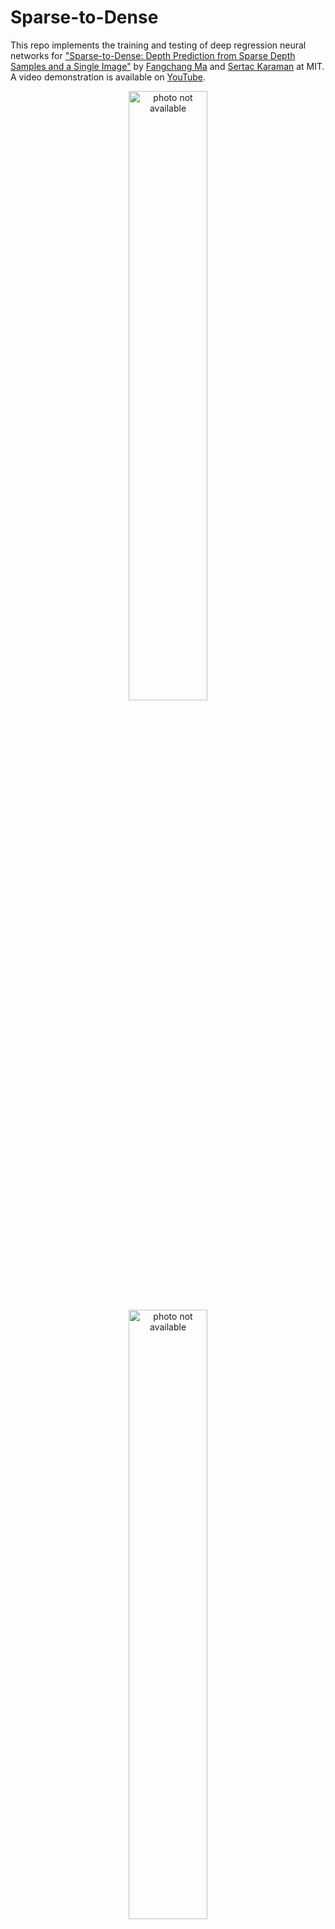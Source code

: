 Sparse-to-Dense
============================

This repo implements the training and testing of deep regression neural networks for ["Sparse-to-Dense: Depth Prediction from Sparse Depth Samples and a Single Image"](https://arxiv.org/pdf/1709.07492.pdf) by [Fangchang Ma](http://www.mit.edu/~fcma) and [Sertac Karaman](http://karaman.mit.edu/) at MIT. A video demonstration is available on [YouTube](https://youtu.be/vNIIT_M7x7Y). 
<p align="center">
	<img src="http://www.mit.edu/~fcma/images/ICRA2018.png" alt="photo not available" width="50%" height="50%">
	<img src="https://j.gifs.com/Z4qDow.gif" alt="photo not available" height="50%">
</p>

This repo can be used for training and testing of 
- RGB (or grayscale image) based depth prediction
- sparse depth based depth prediction
- RGBd (i.e., both RGB and sparse depth) based depth prediction

Currently we offer only an implementation in [Torch](http://torch.ch/docs/getting-started.html). However, a [PyTorch](http://pytorch.org/) version will also be released soon. 

## Contents
0. [Requirements](#requirements)
0. [Training](#training)
0. [Testing](#testing)
0. [Trained Models](#trained-models)
0. [Benchmark](#benchmark)
0. [Citation](#citation)

## Requirements
See the [installation instructions](INSTALL.md) for a step-by-step guide.
- Install [Torch](http://torch.ch/docs/getting-started.html) on a machine with CUDA GPU. 
- Install [cuDNN](https://developer.nvidia.com/cudnn)(v4 or above) and the Torch [cuDNN bindings](https://github.com/soumith/cudnn.torch/tree/R4)
- If you already have both Torch and cuDNN installed, update packages and install dependencies.
	```bash
	luarocks install nn
	luarocks install cunn
	luarocks install cudnn
	luarocks install optnet
	```
- Install the [HDF5](https://en.wikipedia.org/wiki/Hierarchical_Data_Format) format libraries. Files in our pre-processed datasets are in HDF5 formats.
	```bash
	sudo apt-get update
	sudo apt-get install -y libhdf5-serial-dev hdf5-tools
	git clone https://github.com/davek44/torch-hdf5.git
	cd torch-hdf5
	luarocks make
	cd ..
	```
- Download the preprocessed [NYU Depth V2](http://cs.nyu.edu/~silberman/datasets/nyu_depth_v2.html) and/or [KITTI](http://www.cvlibs.net/datasets/kitti/eval_odometry.php) datasets in HDF5 formats and place them under the `data` folder. The downloading process might take an hour or so. The NYU dataset requires 32G of storage space, and KITTI requires 81G.
	```bash
	cd data
	wget http://datasets.lids.mit.edu/sparse-to-dense/data/kitti.tar.gz
	tar -xvf kitti.tar.gz && rm -f kitti.tar.gz
	wget http://datasets.lids.mit.edu/sparse-to-dense/data/nyudepthv2.tar.gz 
	tar -xvf nyudepthv2.tar.gz && rm -f nyudepthv2.tar.gz 
	cd ..
	```
- Download the networks pretrained on ImageNet datasets. In particular, use [ResNet-50](https://d2j0dndfm35trm.cloudfront.net/resnet-50.t7) for the NYU Depth V2 dataset, and [ResNet-18](https://d2j0dndfm35trm.cloudfront.net/resnet-18.t7) for the KITTI dataset. Place them under the `pretrained` folder.
	```bash
	cd pretrained
	wget https://d2j0dndfm35trm.cloudfront.net/resnet-50.t7
	wget https://d2j0dndfm35trm.cloudfront.net/resnet-18.t7
	cd ..
	```
## Training
The training scripts come with several options, which can be listed with the `--help` flag.
```bash
th main.lua --help
```

To run the training, simply run main.lua. By default, the script runs the RGB-based prediction network on NYU-Depth-V2 with 1 GPU and 2 data-loader threads without using pretrained weights.
```bash
th main.lua 
```

To train networks with different datasets, input modalities, loss functions, and components, see the example below:
```bash
th main.lua -dataset kitti -inputType rgbd -nSample 100 -criterion l1 -encoderType conv -decoderType upproj -pretrain true
```

Training results will be saved under the `results` folder.

#### Model Options
| Parameter     | Options     						| Remarks 		|
| ------------- | ----------- 						| -----------	|
| datasets     	| nyudepthv2,  kitti 				| 				|
| inputType     | rgb, rgbd, d, g, gd 				| d:sparse depth only; g: grayscale |
| nSample     	| non-negative integer (0 for rgb and g) | |
| criterion     | l1, l2, berhu         			| |
| pretrain      | false, true           			| |
| rep           | linear, log, inverse  			| representation of input depth |
| encoderType   | conv, depthsep, channeldrop  		| depthsep: depthwise separable convolution | 
| decoderType   | upproj, upconv, deconv2, deconv3  | deconv_n: transposed convolution with kernel size n-by-n | 


## Testing
To test the performance of a trained model, simply run main.lua with the `-testOnly true` option, along with other model options. For instance,
```bash
th main.lua -testOnly true -dataset kitti -inputType rgbd -nSample 100 -criterion l1 -encoderType conv -decoderType upproj -pretrain true
```

## Trained Models
Download our trained models at http://datasets.lids.mit.edu/sparse-to-dense/results/ to the `results` folder. For instance,
```bash
cd results
wget -r -np -nH --cut-dirs=2 --reject "index.html*" http://datasets.lids.mit.edu/sparse-to-dense/results/nyudepthv2.input=rgbd.nsample=200.rep=linear.encoder=conv.decoder=upproj.criterion=l1.lr=0.01.bs=16.pretrained=true/
cd ..
```
More trained models will be released.

## Benchmark

- Error metrics on NYU Depth v2:

	| RGB     |  rms  |  rel  | delta1 | delta2 | delta3 |
	|-----------------------------|:-----:|:-----:|:-----:|:-----:|:-----:|
	| [Roy & Todorovic](http://web.engr.oregonstate.edu/~sinisa/research/publications/cvpr16_NRF.pdf) (_CVPR 2016_) | 0.744 | 0.187 |  - | - | - |
	| [Eigen & Fergus](http://cs.nyu.edu/~deigen/dnl/) (_ICCV 2015_)  | 0.641 | 0.158 | 76.9 | 95.0 | 98.8 |
	| [Laina et al](https://arxiv.org/pdf/1606.00373.pdf) (_3DV 2016_)            | 0.573 | **0.127** | **81.1** | 95.3 | 98.8 |
	| Ours-RGB             | **0.514** | 0.143 | 81.0 | **95.9** | **98.9** |

	| RGBd-#samples   |  rms  |  rel  | delta1 | delta2 | delta3 |
	|-----------------------------|:-----:|:-----:|:-----:|:-----:|:-----:|
	| [Liao et al](https://arxiv.org/abs/1611.02174) (_ICRA 2017_)-225 | 0.442 | 0.104 | 87.8 | 96.4 | 98.9 |
	| Ours-20 | 0.351 | 0.078 | 92.8 | 98.4 | 99.6 |
	| Ours-50 | 0.281 | 0.059 | 95.5 | 99.0 | 99.7 |
	| Ours-200| **0.230** | **0.044** | **97.1** | **99.4** | **99.8** |

	<img src="http://www.mit.edu/~fcma/images/ICRA18/acc_vs_samples_nyu.png" alt="photo not available" width="50%" height="50%">

- Error metrics on KITTI dataset:

	| RGB     |  rms  |  rel  | delta1 | delta2 | delta3 |
	|-----------------------------|:-----:|:-----:|:-----:|:-----:|:-----:|
	| [Make3D](http://papers.nips.cc/paper/5539-depth-map-prediction-from-a-single-image-using-a-multi-scale-deep-network.pdf) | 8.734 | 0.280 | 60.1 | 82.0 | 92.6 |
	| [Mancini et al](https://arxiv.org/pdf/1607.06349.pdf) (_IROS 2016_)  | 7.508 | - | 31.8 | 61.7 | 81.3 |
	| [Eigen et al](http://papers.nips.cc/paper/5539-depth-map-prediction-from-a-single-image-using-a-multi-scale-deep-network.pdf) (_NIPS 2014_)  | 7.156 | **0.190** | **69.2** | 89.9 | **96.7** |
	| Ours-RGB             | **6.266** | 0.208 | 59.1 | **90.0** | 96.2 |

	| RGBd-#samples   |  rms  |  rel  | delta1 | delta2 | delta3 |
	|-----------------------------|:-----:|:-----:|:-----:|:-----:|:-----:|
	| [Cadena et al](https://pdfs.semanticscholar.org/18d5/f0747a23706a344f1d15b032ea22795324fa.pdf) (_RSS 2016_)-650 | 7.14 | 0.179 | 70.9 | 88.8 | 95.6 |
	| Ours-50 | 4.884 | 0.109 | 87.1 | 95.2 | 97.9 |
	| [Liao et al](https://arxiv.org/abs/1611.02174) (_ICRA 2017_)-225 | 4.50 | 0.113 | 87.4 | 96.0 | 98.4 |
	| Ours-100 | 4.303 | 0.095 | 90.0 | 96.3 | 98.3 |
	| Ours-200 | 3.851 | 0.083 | 91.9 | 97.0 | 98.6 |
	| Ours-500| **3.378** | **0.073** | **93.5** | **97.6** | **98.9** |

	<img src="http://www.mit.edu/~fcma/images/ICRA18/acc_vs_samples_kitti.png" alt="photo not available" width="50%" height="50%">

	Note: our networks are trained on the KITTI odometry dataset, using only sparse labels from laser measurements.

## Citation 
If you use our code or method in your work, please cite:

	@article{Ma2017SparseToDense,
	  title={Sparse-to-Dense: Depth Prediction from Sparse Depth Samples and a Single Image},
	  author={Ma, Fangchang and Karaman, Sertac},
	  journal={arXiv preprint arXiv:1709.07492},
	  year={2017}
	}

Please direct any questions to [Fangchang Ma](http://www.mit.edu/~fcma) at fcma@mit.edu.

